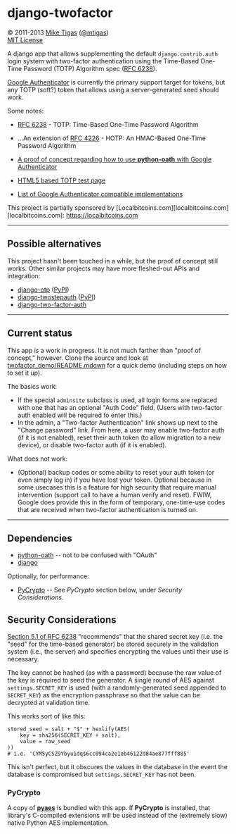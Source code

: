 # django-twofactor

&copy; 2011-2013 [Mike Tigas][miketigas] ([@mtigas](https://twitter.com/mtigas))  
[MIT License][license]

[miketigas]: https://mike.tig.as/
[license]: https://github.com/mtigas/django-twofactor/blob/master/LICENSE

A django app that allows supplementing the default `django.contrib.auth` login
system with two-factor authentication using the Time-Based One-Time Password
(TOTP) Algorithm spec ([RFC 6238][rfc6238]).

[Google Authenticator][goog_auth] is currently the primary support target for
tokens, but any TOTP (soft?) token that allows using a server-generated seed
should work.

[rfc6238]: http://tools.ietf.org/html/rfc6238
[goog_auth]: http://www.google.com/support/accounts/bin/answer.py?answer=1066447

Some notes:

* [RFC 6238][rfc6238] - TOTP: Time-Based One-Time Password Algorithm
* ...An extension of [RFC 4226][rfc4226] - HOTP: An HMAC-Based One-Time
  Password Algorithm
* [A proof of concept regarding how to use **python-oath** with Google Authenticator][poc_link]

* [HTML5 based TOTP test page](http://gauth.apps.gbraad.nl/)

* [List of Google Authenticator compatible implementations](https://en.wikipedia.org/wiki/Google_Authenticator)

[rfc4226]: http://tools.ietf.org/html/rfc4226
[poc_link]: https://gist.github.com/445567d2206a82a4e684

This project is partially sponsored by [Localbitcoins.com][localbitcoins.com]
[localbitcoins.com]: https://localbitcoins.com

---

## Possible alternatives

This project hasn't been touched in a while, but the proof of concept still works.
Other similar projects may have more fleshed-out APIs and integration:

* [django-otp](https://bitbucket.org/psagers/django-otp) ([PyPI](https://pypi.python.org/pypi/django-otp))
* [django-twostepauth](https://bitbucket.org/cogni/django-twostepauth) ([PyPI](https://pypi.python.org/pypi/django-twostepauth))
* [django-two-factor-auth](https://github.com/Bouke/django-two-factor-auth)

---

## Current status

This app is a work in progress. It is not much farther than "proof of concept,"
however. Clone the source and look at [twofactor_demo/README.mdown](demo_readme)
for a quick demo (including steps on how to set it up).

The basics work:

* If the special `adminsite` subclass is used, all login forms are replaced
  with one that has an optional "Auth Code" field. (Users with two-factor auth
  enabled will be required to enter this.)
* In the admin, a "Two-factor Authentication" link shows up next to the "Change
  password" link. From here, a user may enable two-factor auth (if it is not
  enabled), reset their auth token (to allow migration to a new device), or
  disable two-factor auth (if it is enabled).

What does not work:

* (Optional) backup codes or some ability to reset your auth token (or even
  simply log in) if you have lost your token. Optional because in some usecases
  this is a feature for high security that require manual intervention (support
  call to have a human verify and reset). FWIW, Google does provide this in the
  form of temporary, one-time-use codes that are received when two-factor
  authentication is turned on.

[demo_readme]: https://github.com/mtigas/django-twofactor/tree/master/twofactor_demo

---

## Dependencies

* [python-oath][py_oath] -- not to be confused with "OAuth"
* [django][django]

Optionally, for performance:

* [PyCrypto](https://www.dlitz.net/software/pycrypto/) -- See *PyCrypto*
  section below, under *Security Considerations*.

[py_oath]: https://github.com/bdauvergne/python-oath
[django]: https://www.djangoproject.com/


## Security Considerations

[Section 5.1 of RFC 6238](http://tools.ietf.org/html/rfc6238#section-5.1)
"recommends" that the shared secret key (i.e. the "seed" for the time-based
generator) be stored securely in the validation system (i.e., the server) and
specifies encrypting the values until their use is necessary.

The key cannot be hashed (as with a password) because the raw value of the key
is required to seed the generator. A single round of AES against
`settings.SECRET_KEY` is used (with a randomly-generated seed appended to
`SECRET_KEY`) as the encryption passphrase so that the value can be decrypted
at validation time.

This works sort of like this:

    stored_seed = salt + "$" + hexlify(AES(
        key = sha256(SECRET_KEY + salt),
        value = raw_seed
    ))
    # i.e. 'CYM5yCSZ9Ybyu1dq$6cc094ca2e1eb46122d84ae877fff885'

This isn't perfect, but it obscures the values in the database in the event
the database is compromised but `settings.SECRET_KEY` has not been.


### PyCrypto

A copy of [**pyaes**](https://bitbucket.org/intgr/pyaes/wiki/Home) is bundled
with this app. If **PyCrypto** is installed, that library's C-compiled
extensions will be used instead of the (extremely slow) native Python AES
implementation.
